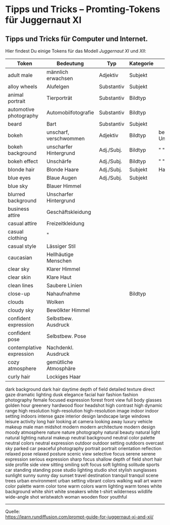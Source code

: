 # Tipps und Tricks&nbsp;– Promting-Tokens für Juggernaut XI 
Tipps und Tricks für Computer und Internet.
---

Hier findest Du einige Tokens für das Modell *Juggernaut XI* und *XII*:

| Token                    | Bedeutung               | Typ        | Kategorie | Info                  |
|--------------------------|-------------------------|------------|-----------|-----------------------|
| adult male               | männlich erwachsen      | Adjektiv   | Subjekt   |                       |
| alloy wheels             | Alufelgen               | Substantiv | Subjekt   |                       |
| animal portrait          | Tierporträt             | Substantiv | Bildtyp   |                       |
| automotive photography   | Automobilfotografie     | Substantiv | Bildtyp   |                       |
| beard                    | Bart                    | Substantiv | Subjekt   |                       |
| bokeh                    | unscharf, verschwommen  | Adjektiv   | Bildtyp   | bes. Art d. Unschärfe |
| bokeh background         | unscharfer Hintergrund  | Adj./Subj. | Bildtyp   | "    "   "  "         |
| bokeh effect             | Unschärfe               | Adj./Subj. | Bildtyp   | "    "   "  "         |
| blonde hair              | Blonde Haare            | Adj./Subj. | Subjekt   | Haarfarbe             |
| blue eyes                | Blaue Augen             | Adj./Subj. | Subjekt   |                       |
| blue sky                 | Blauer Himmel           |
| blurred background       | Unscharfer Hintergrund  |
| business attire          | Geschäftskleidung       |
| casual attire            | Freizeitkleidung        |
| casual clothing          | "                       |
| casual style             | Lässiger Stil           |
| caucasian                | Hellhäutige Menschen    |
| clear sky                | Klarer Himmel           |
| clear skin               | Klare Haut              |
| clean lines              | Saubere Linien          |
| close-up                 | Nahaufnahme             | |Bildtyp|
| clouds                   | Wolken
| cloudy sky               | Bewölkter Himmel        |
| confident expression     | Selbstbew. Ausdruck
| confident pose           | Selbstbew. Pose
| contemplative expression | Nachdenkl. Ausdruck   |
| cozy atmosphere          | gemütliche Atmosphäre |
| curly hair               | Lockiges Haar         |
dark background
dark hair
daytime
depth of field
detailed texture
direct gaze
dramatic lighting
dusk
elegance
facial hair
fashion
fashion photography
female
focused expression
forest
front view
full body
glasses
golden hour
greenery
hardwood floor
headshot
high contrast
high dynamic range
high resolution
high-resolution
high-resolution image
indoor
indoor setting
indoors
intense gaze
interior design
landscape
large windows
leisure activity
long hair
looking at camera
looking away
luxury vehicle
makeup
male
man
midshot
modern
modern architecture
modern design
moody atmosphere
nature
nature photography
natural beauty
natural light
natural lighting
natural makeup
neutral background
neutral color palette
neutral colors
neutral expression
outdoor
outdoor setting
outdoors
overcast sky
parked car
peaceful
photography
portrait
portrait orientation
reflection
relaxed pose
relaxed posture
scenic view
selective focus
serene
serene expression
serious expression
sharp focus
shallow depth of field
short hair
side profile
side view
sitting
smiling
soft focus
soft lighting
solitude
sports car
standing
standing pose
studio lighting
studio shot
stylish
sunglasses
sunlight
sunny
sunny day
sunset
travel destination
tranquil
tranquil scene
trees
urban environment
urban setting
vibrant colors
walking
wall art
warm color palette
warm color tone
warm colors
warm lighting
warm tones
white background
white shirt
white sneakers
white t-shirt
wilderness
wildlife
wide-angle shot
wristwatch
woman
wooden floor
youthful

---

Quelle:  
https://learn.rundiffusion.com/prompt-guide-for-juggernaut-xi-and-xii/
